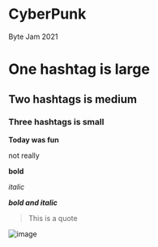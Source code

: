 # CyberPunk
Byte Jam 2021
# One hashtag is large
## Two hashtags is medium
### Three hashtags is small

**Today was fun**

not really


**bold**

 *italic* 

***bold and italic***

>This is a quote

![image](https://user-images.githubusercontent.com/92400252/138503812-550f516e-2e14-4ba2-827a-e0e760be5f98.png)

